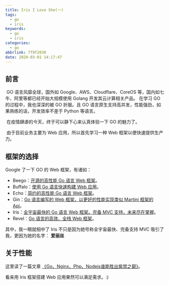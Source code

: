 ```yaml
---
title: Iris I Love She(一)
tags:
  - go
  - iris
keywords:
  - go
  - iris
categories:
  - go
abbrlink: 7f9f2030
date: 2020-03-01 14:17:47
---
```


## 前言

​	GO 语言风靡全球，国外如 Google、AWS、Cloudflare、CoreOS 等，国内如七牛、阿里等都已经开始大规模使用 Golang 开发其云计算相关产品。 在学习 GO 的过程中，我也深深的被 GO 折服。且 GO 语言原生支持高并发，性能强劲，如果熟练的话，开发效率不差于 Python 等语言。

​	在疫情肆虐的今天，终于可以静下心来认真体验一下 GO 的魅力了。

​	由于目前业务主要为 Web 应用，所以首先学习一种 Web 框架以便快速提供生产力。

## 框架的选择

Google 了一下 GO 的 Web 框架，有诸如：

* Beego：[开源的高性能 Go 语言 Web 框架](https://github.com/astaxie/beego)。
* Buffalo：[使用 Go 语言快速构建 Web 应用](https://github.com/gobuffalo/buffalo)。
* Echo：[简约的高性能 Go 语言 Web 框架](https://github.com/labstack/echo)。
* Gin：[Go 语言编写的 Web 框架，以更好的性能实现类似 Martini 框架的 Api](https://github.com/gin-gonic/gin)。
* Iris：[全宇宙最快的 Go 语言 Web 框架。完备 MVC 支持，未来尽在掌握](https://github.com/kataras/iris)。
* Revel：[Go 语言的高效、全栈 Web 框架](https://github.com/revel/revel)。

其中，我一眼就相中了 Iris 不只是因为她号称全宇宙最快、完备支持 MVC 吸引了我，更因为她的名字： **爱丽丝**

## 关于性能

这里读了一篇文章 [《Go、Nginx、Php、Nodejs谁能胜出紫禁之巅》](https://cloud.tencent.com/developer/article/1408523)。

看来用 Iris 框架搭建 Web 应用果然可以满足需求。:)

